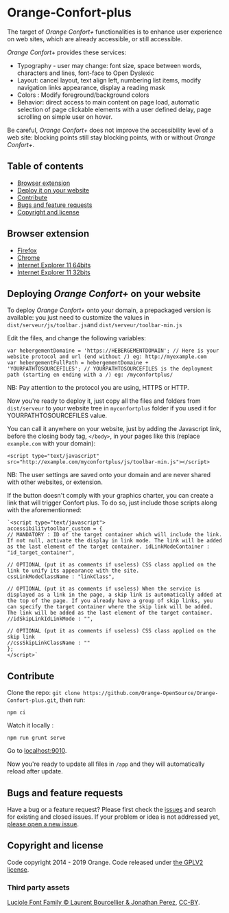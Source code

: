 # Orange-Confort-plus
The target of _Orange Confort+_ functionalities is to enhance user experience on web sites, which are already accessible, or still accessible.

_Orange Confort+_ provides these services:

* Typography - user may change: font size, space between words, characters and lines, font-face to Open Dyslexic
* Layout: cancel layout, text align left, numbering list items, modify navigation links appearance, display a reading mask
* Colors : Modify foreground/background colors
* Behavior: direct access to main content on page load, automatic selection of page clickable elements with a user defined delay, page scrolling on simple user on hover.

Be careful, _Orange Confort+_ does not improve the accessibility level of a web site: blocking points still stay blocking points, with or without _Orange Confort+_.


## Table of contents

- [Browser extension](#browser-extension)
- [Deploy it on your website](#deploy-it-on-your-website)
- [Contribute](#contribute)
- [Bugs and feature requests](#bugs-and-feature-requests)
- [Copyright and license](#copyright-and-license)


## Browser extension
- [Firefox](https://addons.mozilla.org/fr/firefox/addon/orange-confort/)
- [Chrome](https://chrome.google.com/webstore/detail/orange-confort%2B/ddnpdohiipephjpdpohikkamhdikbldp)
- [Internet Explorer 11 64bits](https://github.com/Orange-OpenSource/Orange-Confort-plus/raw/master/dist/Addin%20IE/Orange.ConfortPlus.IEExtension.Installer_x64.msi)
- [Internet Explorer 11 32bits](https://github.com/Orange-OpenSource/Orange-Confort-plus/raw/master/dist/Addin%20IE/Orange.ConfortPlus.IEExtension.Installer_x86.msi)

## Deploying _Orange Confort+_ on your website
To deploy _Orange Confort+_ onto your domain, a prepackaged version is available: you just need to customize the values in `dist/serveur/js/toolbar.js`and `dist/serveur/toolbar-min.js`

Edit the files, and change the following variables:
 
```
var hebergementDomaine = 'https://HEBERGEMENTDOMAIN'; // Here is your website protocol and url (end without /) eg: http://myexample.com
var hebergementFullPath = hebergementDomaine + 'YOURPATHTOSOURCEFILES'; // YOURPATHTOSOURCEFILES is the deployment path (starting en ending with a /) eg: /myconfortplus/
```

NB: Pay attention to the protocol you are using, HTTPS or HTTP.

Now you're ready to deploy it, just copy all the files and folders from `dist/serveur` to your website tree in `myconfortplus` folder if you used it for YOURPATHTOSOURCEFILES value.

You can call it anywhere on your website, just by adding the Javascript link, before the closing body tag, `</body>`, in your pages like this (replace `example.com` with your domain): 

`<script type="text/javascript" src="http://example.com/myconfortplus/js/toolbar-min.js"></script>`

NB: The user settings are saved onto your domain and are never shared with other websites, or extension. 

If the button doesn't comply with your graphics charter, you can create a link that will trigger Confort plus.
To do so, just include those scripts along with the aforementionned: 

```
`<script type="text/javascript">
accessibilitytoolbar_custom = {
// MANDATORY : ID of the target container which will include the link. If not null, activate the display in link mode. The link will be added as the last element of the target container. idLinkModeContainer : "id_target_container",

// OPTIONAL (put it as comments if useless) CSS class applied on the link to unify its appearance with the site.
cssLinkModeClassName : "linkClass",
 
// OPTIONAL (put it as comments if useless) When the service is displayed as a link in the page, a skip link is automatically added at the top of the page. If you already have a group of skip links, you can specify the target container where the skip link will be added. The link will be added as the last element of the target container. 
//idSkipLinkIdLinkMode : "", 

// OPTIONAL (put it as comments if useless) CSS class applied on the skip link
//cssSkipLinkClassName : "" 
};
</script>`
```

## Contribute

Clone the repo: `git clone https://github.com/Orange-OpenSource/Orange-Confort-plus.git`, then run:

```shell
npm ci
```

Watch it locally : 

```shell
npm run grunt serve
```
Go to [localhost:9010](http://localhost:9010/testpage.html).

Now you're ready to update all files in `/app` and they will automatically reload after update.

## Bugs and feature requests

Have a bug or a feature request? Please first check the [issues](https://github.com/Orange-OpenSource/Orange-Confort-plus/issues) and search for existing and closed issues. If your problem or idea is not addressed yet, [please open a new issue](https://github.com/Orange-OpenSource/Orange-Confort-plus/issues/new).

## Copyright and license

Code copyright 2014 - 2019 Orange. Code released under [the GPLV2 license](https://github.com/Orange-OpenSource/Orange-Confort-plus/blob/master/LICENSE).

### Third party assets

[Luciole Font Family © Laurent Bourcellier & Jonathan Perez](http://www.luciole-vision.com/),  [CC-BY](https://creativecommons.org/licenses/by/4.0/legalcode).
